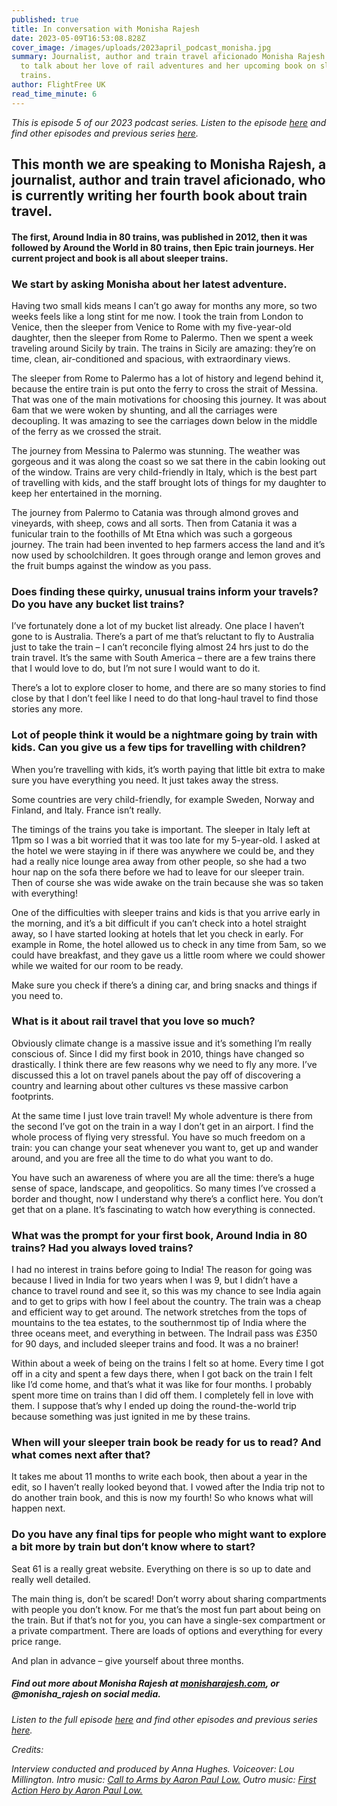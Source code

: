 ```yaml
---
published: true
title: In conversation with Monisha Rajesh
date: 2023-05-09T16:53:08.828Z
cover_image: /images/uploads/2023april_podcast_monisha.jpg
summary: Journalist, author and train travel aficionado Monisha Rajesh joins us
  to talk about her love of rail adventures and her upcoming book on sleeper
  trains.
author: FlightFree UK
read_time_minute: 6
---
```

*This is episode 5 of our 2023 podcast series. Listen to the episode [here](https://flightfreeuk.podbean.com/e/in-conversation-with-monisha-rajesh/) and find other episodes and previous series [here](https://flightfree.co.uk/podcast/).*

## This month we are speaking to Monisha Rajesh, a journalist, author and train travel aficionado, who is currently writing her fourth book about train travel.

#### The first, Around India in 80 trains, was published in 2012, then it was followed by Around the World in 80 trains, then Epic train journeys. Her current project and book is all about sleeper trains.

### We start by asking Monisha about her latest adventure.

Having two small kids means I can’t go away for months any more, so two weeks feels like a long stint for me now. I took the train from London to Venice, then the sleeper from Venice to Rome with my five-year-old daughter, then the sleeper from Rome to Palermo. Then we spent a week traveling around Sicily by train. The trains in Sicily are amazing: they’re on time, clean, air-conditioned and spacious, with extraordinary views.

The sleeper from Rome to Palermo has a lot of history and legend behind it, because the entire train is put onto the ferry to cross the strait of Messina. That was one of the main motivations for choosing this journey. It was about 6am that we were woken by shunting, and all the carriages were decoupling. It was amazing to see the carriages down below in the middle of the ferry as we crossed the strait.

The journey from Messina to Palermo was stunning. The weather was gorgeous and it was along the coast so we sat there in the cabin looking out of the window. Trains are very child-friendly in Italy, which is the best part of travelling with kids, and the staff brought lots of things for my daughter to keep her entertained in the morning. 

The journey from Palermo to Catania was through almond groves and vineyards, with sheep, cows and all sorts. Then from Catania it was a funicular train to the foothills of Mt Etna which was such a gorgeous journey. The train had been invented to hep farmers access the land and it’s now used by schoolchildren. It goes through orange and lemon groves and the fruit bumps against the window as you pass.

### Does finding these quirky, unusual trains inform your travels? Do you have any bucket list trains?

I’ve fortunately done a lot of my bucket list already. One place I haven’t gone to is Australia. There’s a part of me that’s reluctant to fly to Australia just to take the train – I can’t reconcile flying almost 24 hrs just to do the train travel. It’s the same with South America – there are a few trains there that I would love to do, but I’m not sure I would want to do it. 

There’s a lot to explore closer to home, and there are so many stories to find close by that I don’t feel like I need to do that long-haul travel to find those stories any more. 

### Lot of people think it would be a nightmare going by train with kids. Can you give us a few tips for travelling with children?

When you’re travelling with kids, it’s worth paying that little bit extra to make sure you have everything you need. It just takes away the stress. 

Some countries are very child-friendly, for example Sweden, Norway and Finland, and Italy. France isn’t really.

The timings of the trains you take is important. The sleeper in Italy left at 11pm so I was a bit worried that it was too late for my 5-year-old. I asked at the hotel we were staying in if there was anywhere we could be, and they had a really nice lounge area away from other people, so she had a two hour nap on the sofa there before we had to leave for our sleeper train. Then of course she was wide awake on the train because she was so taken with everything!

One of the difficulties with sleeper trains and kids is that you arrive early in the morning, and it’s a bit difficult if you can’t check into a hotel straight away, so I have started looking at hotels that let you check in early. For example in Rome, the hotel allowed us to check in any time from 5am, so we could have breakfast, and they gave us a little room where we could shower while we waited for our room to be ready. 

Make sure you check if there’s a dining car, and bring snacks and things if you need to.

### What is it about rail travel that you love so much?

Obviously climate change is a massive issue and it’s something I’m really conscious of. Since I did my first book in 2010, things have changed so drastically. I think there are few reasons why we need to fly any more. I’ve discussed this a lot on travel panels about the pay off of discovering a country and learning about other cultures vs these massive carbon footprints. 

At the same time I just love train travel! My whole adventure is there from the second I’ve got on the train in a way I don’t get in an airport. I find the whole process of flying very stressful. You have so much freedom on a train: you can change your seat whenever you want to, get up and wander around, and you are free all the time to do what you want to do.

You have such an awareness of where you are all the time: there’s a huge sense of space, landscape, and geopolitics. So many times I’ve crossed a border and thought, now I understand why there’s a conflict here. You don’t get that on a plane. It’s fascinating to watch how everything is connected.

### What was the prompt for your first book, Around India in 80 trains? Had you always loved trains? 

I had no interest in trains before going to India! The reason for going was because I lived in India for two years when I was 9, but I didn’t have a chance to travel round and see it, so this was my chance to see India again and to get to grips with how I feel about the country. The train was a cheap and efficient way to get around. The network stretches from the tops of mountains to the tea estates, to the southernmost tip of India where the three oceans meet, and everything in between. The Indrail pass was £350 for 90 days, and included sleeper trains and food. It was a no brainer! 

Within about a week of being on the trains I felt so at home. Every time I got off in a city and spent a few days there, when I got back on the train I felt like I’d come home, and that’s what it was like for four months. I probably spent more time on trains than I did off them. I completely fell in love with them. I suppose that’s why I ended up doing the round-the-world trip because something was just ignited in me by these trains. 

### When will your sleeper train book be ready for us to read? And what comes next after that?

It takes me about 11 months to write each book, then about a year in the edit, so I haven’t really looked beyond that. I vowed after the India trip not to do another train book, and this is now my fourth! So who knows what will happen next.

### Do you have any final tips for people who might want to explore a bit more by train but don’t know where to start? 

Seat 61 is a really great website. Everything on there is so up to date and really well detailed. 

The main thing is, don’t be scared! Don’t worry about sharing compartments with people you don’t know. For me that’s the most fun part about being on the train. But if that’s not for you, you can have a single-sex compartment or a private compartment. There are loads of options and everything for every price range. 

And plan in advance – give yourself about three months. 

##### Find out more about Monisha Rajesh at [monisharajesh.com](http://monisharajesh.com), or @monisha_rajesh on social media.

*Listen to the full episode [here](https://flightfreeuk.podbean.com/e/in-conversation-with-monisha-rajesh/) and find other episodes and previous series [here](https://flightfree.co.uk/podcast/).* 

*Credits:*

*Interview conducted and produced by Anna Hughes. Voiceover: Lou Millington. Intro music: [](https://uppbeat.io/t/dan-barton/the-executive-lounge) [Call to Arms by Aaron Paul Low.](https://uppbeat.io/t/aaron-paul-low/call-to-arms) Outro music: [First Action Hero by Aaron Paul Low.](https://uppbeat.io/t/aaron-paul-low/first-action-hero)*